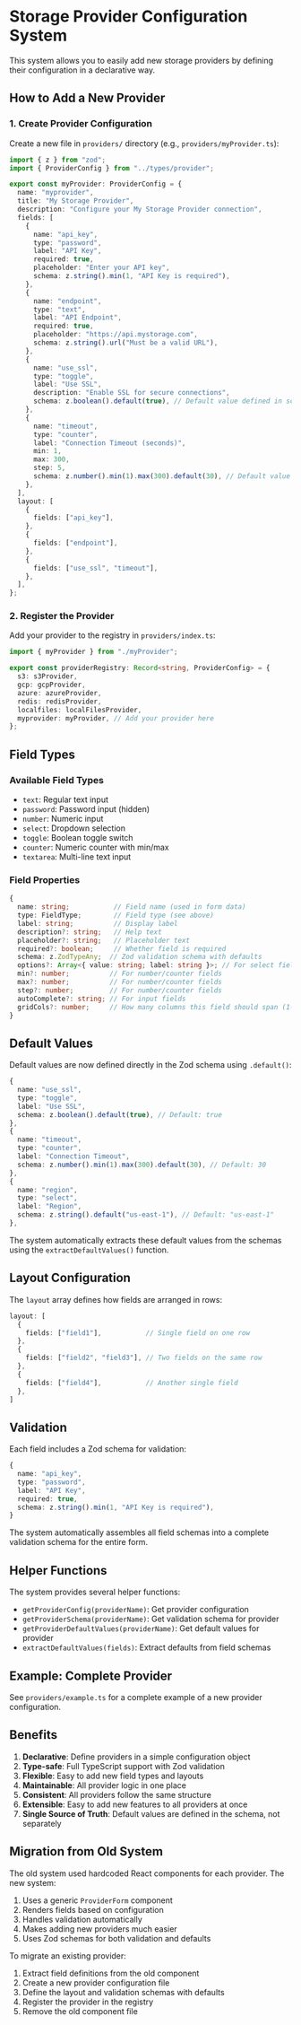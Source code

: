 # Storage Provider Configuration System

This system allows you to easily add new storage providers by defining their configuration in a declarative way.

## How to Add a New Provider

### 1. Create Provider Configuration

Create a new file in `providers/` directory (e.g., `providers/myProvider.ts`):

```typescript
import { z } from "zod";
import { ProviderConfig } from "../types/provider";

export const myProvider: ProviderConfig = {
  name: "myprovider",
  title: "My Storage Provider",
  description: "Configure your My Storage Provider connection",
  fields: [
    {
      name: "api_key",
      type: "password",
      label: "API Key",
      required: true,
      placeholder: "Enter your API key",
      schema: z.string().min(1, "API Key is required"),
    },
    {
      name: "endpoint",
      type: "text",
      label: "API Endpoint",
      required: true,
      placeholder: "https://api.mystorage.com",
      schema: z.string().url("Must be a valid URL"),
    },
    {
      name: "use_ssl",
      type: "toggle",
      label: "Use SSL",
      description: "Enable SSL for secure connections",
      schema: z.boolean().default(true), // Default value defined in schema
    },
    {
      name: "timeout",
      type: "counter",
      label: "Connection Timeout (seconds)",
      min: 1,
      max: 300,
      step: 5,
      schema: z.number().min(1).max(300).default(30), // Default value defined in schema
    },
  ],
  layout: [
    {
      fields: ["api_key"],
    },
    {
      fields: ["endpoint"],
    },
    {
      fields: ["use_ssl", "timeout"],
    },
  ],
};
```

### 2. Register the Provider

Add your provider to the registry in `providers/index.ts`:

```typescript
import { myProvider } from "./myProvider";

export const providerRegistry: Record<string, ProviderConfig> = {
  s3: s3Provider,
  gcp: gcpProvider,
  azure: azureProvider,
  redis: redisProvider,
  localfiles: localFilesProvider,
  myprovider: myProvider, // Add your provider here
};
```

## Field Types

### Available Field Types

- `text`: Regular text input
- `password`: Password input (hidden)
- `number`: Numeric input
- `select`: Dropdown selection
- `toggle`: Boolean toggle switch
- `counter`: Numeric counter with min/max
- `textarea`: Multi-line text input

### Field Properties

```typescript
{
  name: string;           // Field name (used in form data)
  type: FieldType;        // Field type (see above)
  label: string;          // Display label
  description?: string;   // Help text
  placeholder?: string;   // Placeholder text
  required?: boolean;     // Whether field is required
  schema: z.ZodTypeAny;  // Zod validation schema with defaults
  options?: Array<{ value: string; label: string }>; // For select fields
  min?: number;          // For number/counter fields
  max?: number;          // For number/counter fields
  step?: number;         // For number/counter fields
  autoComplete?: string; // For input fields
  gridCols?: number;     // How many columns this field should span (1-12)
}
```

## Default Values

Default values are now defined directly in the Zod schema using `.default()`:

```typescript
{
  name: "use_ssl",
  type: "toggle",
  label: "Use SSL",
  schema: z.boolean().default(true), // Default: true
},
{
  name: "timeout",
  type: "counter",
  label: "Connection Timeout",
  schema: z.number().min(1).max(300).default(30), // Default: 30
},
{
  name: "region",
  type: "select",
  label: "Region",
  schema: z.string().default("us-east-1"), // Default: "us-east-1"
},
```

The system automatically extracts these default values from the schemas using the `extractDefaultValues()` function.

## Layout Configuration

The `layout` array defines how fields are arranged in rows:

```typescript
layout: [
  {
    fields: ["field1"],           // Single field on one row
  },
  {
    fields: ["field2", "field3"], // Two fields on the same row
  },
  {
    fields: ["field4"],           // Another single field
  },
]
```

## Validation

Each field includes a Zod schema for validation:

```typescript
{
  name: "api_key",
  type: "password",
  label: "API Key",
  required: true,
  schema: z.string().min(1, "API Key is required"),
}
```

The system automatically assembles all field schemas into a complete validation schema for the entire form.

## Helper Functions

The system provides several helper functions:

- `getProviderConfig(providerName)`: Get provider configuration
- `getProviderSchema(providerName)`: Get validation schema for provider
- `getProviderDefaultValues(providerName)`: Get default values for provider
- `extractDefaultValues(fields)`: Extract defaults from field schemas

## Example: Complete Provider

See `providers/example.ts` for a complete example of a new provider configuration.

## Benefits

1. **Declarative**: Define providers in a simple configuration object
2. **Type-safe**: Full TypeScript support with Zod validation
3. **Flexible**: Easy to add new field types and layouts
4. **Maintainable**: All provider logic in one place
5. **Consistent**: All providers follow the same structure
6. **Extensible**: Easy to add new features to all providers at once
7. **Single Source of Truth**: Default values are defined in the schema, not separately

## Migration from Old System

The old system used hardcoded React components for each provider. The new system:

1. Uses a generic `ProviderForm` component
2. Renders fields based on configuration
3. Handles validation automatically
4. Makes adding new providers much easier
5. Uses Zod schemas for both validation and defaults

To migrate an existing provider:

1. Extract field definitions from the old component
2. Create a new provider configuration file
3. Define the layout and validation schemas with defaults
4. Register the provider in the registry
5. Remove the old component file 